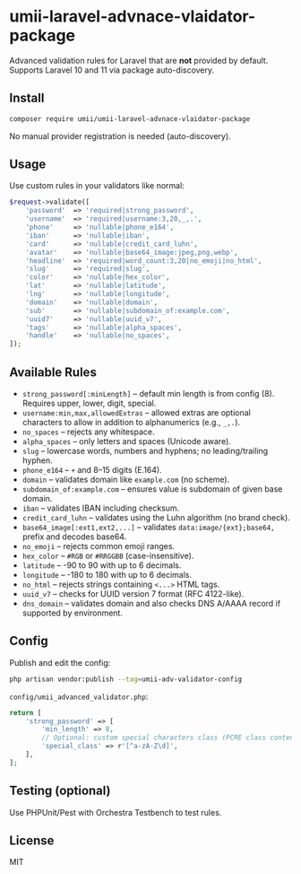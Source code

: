 
# umii-laravel-advnace-vlaidator-package

Advanced validation rules for Laravel that are **not** provided by default. Supports Laravel 10 and 11 via package auto-discovery.

## Install

```bash
composer require umii/umii-laravel-advnace-vlaidator-package
```

No manual provider registration is needed (auto-discovery).

## Usage

Use custom rules in your validators like normal:

```php
$request->validate([
    'password'  => 'required|strong_password',
    'username'  => 'required|username:3,20,_,.',
    'phone'     => 'nullable|phone_e164',
    'iban'      => 'nullable|iban',
    'card'      => 'nullable|credit_card_luhn',
    'avatar'    => 'nullable|base64_image:jpeg,png,webp',
    'headline'  => 'required|word_count:3,20|no_emoji|no_html',
    'slug'      => 'required|slug',
    'color'     => 'nullable|hex_color',
    'lat'       => 'nullable|latitude',
    'lng'       => 'nullable|longitude',
    'domain'    => 'nullable|domain',
    'sub'       => 'nullable|subdomain_of:example.com',
    'uuid7'     => 'nullable|uuid_v7',
    'tags'      => 'nullable|alpha_spaces',
    'handle'    => 'nullable|no_spaces',
]);
```

## Available Rules

- `strong_password[:minLength]` – default min length is from config (8). Requires upper, lower, digit, special.
- `username:min,max,allowedExtras` – allowed extras are optional characters to allow in addition to alphanumerics (e.g., `_,.`).
- `no_spaces` – rejects any whitespace.
- `alpha_spaces` – only letters and spaces (Unicode aware).
- `slug` – lowercase words, numbers and hyphens; no leading/trailing hyphen.
- `phone_e164` – `+` and 8–15 digits (E.164).
- `domain` – validates domain like `example.com` (no scheme).
- `subdomain_of:example.com` – ensures value is subdomain of given base domain.
- `iban` – validates IBAN including checksum.
- `credit_card_luhn` – validates using the Luhn algorithm (no brand check).
- `base64_image[:ext1,ext2,...]` – validates `data:image/{ext};base64,` prefix and decodes base64.
- `no_emoji` – rejects common emoji ranges.
- `hex_color` – `#RGB` or `#RRGGBB` (case-insensitive).
- `latitude` – -90 to 90 with up to 6 decimals.
- `longitude` – -180 to 180 with up to 6 decimals.
- `no_html` – rejects strings containing `<...>` HTML tags.
- `uuid_v7` – checks for UUID version 7 format (RFC 4122-like).
- `dns_domain` – validates domain and also checks DNS A/AAAA record if supported by environment.

## Config

Publish and edit the config:

```bash
php artisan vendor:publish --tag=umii-adv-validator-config
```

`config/umii_advanced_validator.php`:

```php
return [
    'strong_password' => [
        'min_length' => 8,
        // Optional: custom special characters class (PCRE class content)
        'special_class' => r'[^a-zA-Z\d]',
    ],
];
```

## Testing (optional)

Use PHPUnit/Pest with Orchestra Testbench to test rules.

## License

MIT
